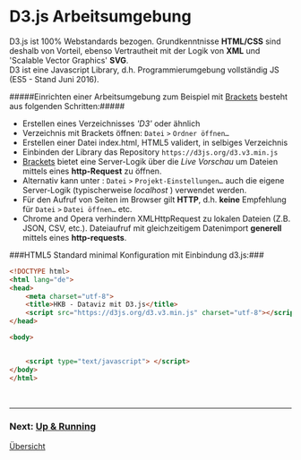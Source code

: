 # D3.js Arbeitsumgebung

D3.js ist 100% Webstandards bezogen. Grundkenntnisse **HTML/CSS** sind deshalb von Vorteil, ebenso Vertrautheit mit der Logik von **XML** und 'Scalable Vector Graphics' **SVG**.<br>
D3 ist eine Javascript Library, d.h. Programmierumgebung vollständig JS (ES5 - Stand Juni 2016).


#####Einrichten einer Arbeitsumgebung zum Beispiel mit [Brackets](http://brackets.io) besteht aus folgenden Schritten:#####

* Erstellen eines Verzeichnisses *'D3'* oder ähnlich
* Verzeichnis mit Brackets öffnen: `Datei` `>` `Ordner öffnen…`
* Erstellen einer Datei index.html, HTML5 validert, in selbiges Verzeichnis
* Einbinden der Library das Repository `https://d3js.org/d3.v3.min.js`
* [Brackets](http://brackets.io) bietet eine Server-Logik über die *Live Vorschau* um Dateien mittels eines **http-Request** zu öffnen. 
* Alternativ kann unter : `Datei` `>` `Projekt-Einstellungen…` auch die eigene Server-Logik (typischerweise *localhost* ) verwendet werden.
* Für den Aufruf von Seiten im Browser gilt **HTTP**, d.h. **keine** Empfehlung für `Datei` `>` `Datei öffnen…` etc.
* Chrome and Opera verhindern XMLHttpRequest zu lokalen Dateien (Z.B. JSON, CSV, etc.). Dateiaufruf mit gleichzeitigem Datenimport **generell** mittels eines **http-requests**.



###HTML5 Standard minimal Konfiguration mit Einbindung d3.js:###
```html
<!DOCTYPE html>
<html lang="de">
<head>
    <meta charset="utf-8">
    <title>HKB - Dataviz mit D3.js</title>
    <script src="https://d3js.org/d3.v3.min.js" charset="utf-8"></script>
</head>

<body>


    <script type="text/javascript"> </script>
</body>
</html>
```

<p>&nbsp;</p>

---


### Next: <a href="_L0/">Up & Running</a>

[Übersicht](#chapter)
